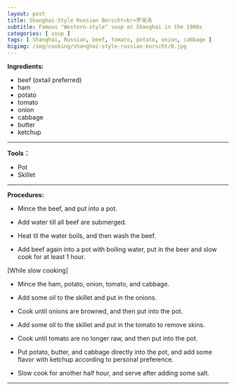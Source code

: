 ```yaml
---
layout: post
title: Shanghai-Style Russian Borscht<br>罗宋汤
subtitle: Famous "Western-style" soup at Shanghai in the 1900s
categories: [ soup ]
tags: [ Shanghai, Russian, beef, tomato, potato, onion, cabbage ]
bigimg: /img/cooking/shanghai-style-russian-borscht/0.jpg
---
```


**Ingredients:**

- beef (oxtail preferred)
- ham
- potato
- tomato
- onion
- cabbage
- butter
- ketchup

---

**Tools：**

- Pot
- Skillet

---

**Procedures:**

- Mince the beef, and put into a pot.

- Add water till all beef are submerged.

- Heat til the water boils, and then wash the beef.

- Add beef again into a pot with boiling water, put in the beer and slow cook for at least 1 hour.

[While slow cooking]

- Mince the ham, potato, onion, tomato, and cabbage.

- Add some oil to the skillet and put in the onions.

- Cook until onions are browned, and then put into the pot.

- Add some oil to the skillet and put in the tomato to remove skins.

- Cook until tomato are no longer raw, and then put into the pot.

- Put potato, butter, and cabbage directly into the pot, and add some flavor with ketchup according to personal preference.

- Slow cook for another half hour, and serve after adding some salt.

---